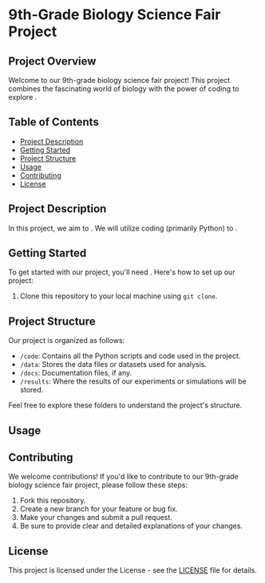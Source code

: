 # 9th-Grade Biology Science Fair Project

## Project Overview
Welcome to our 9th-grade biology science fair project! This project combines the fascinating world of biology with the power of coding to explore . 

## Table of Contents
- [Project Description](#project-description)
- [Getting Started](#getting-started)
- [Project Structure](#project-structure)
- [Usage](#usage)
- [Contributing](#contributing)
- [License](#license)

## Project Description
In this project, we aim to . We will utilize coding (primarily Python) to .

## Getting Started
To get started with our project, you'll need . Here's how to set up our project:

1. Clone this repository to your local machine using `git clone`.

## Project Structure
Our project is organized as follows:

- `/code`: Contains all the Python scripts and code used in the project.
- `/data`: Stores the data files or datasets used for analysis.
- `/docs`: Documentation files, if any.
- `/results`: Where the results of our experiments or simulations will be stored.

Feel free to explore these folders to understand the project's structure.

## Usage


## Contributing
We welcome contributions! If you'd like to contribute to our 9th-grade biology science fair project, please follow these steps:

1. Fork this repository.
2. Create a new branch for your feature or bug fix.
3. Make your changes and submit a pull request.
4. Be sure to provide clear and detailed explanations of your changes.

## License
This project is licensed under the License - see the [LICENSE](LICENSE) file for details.

